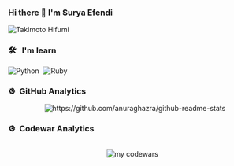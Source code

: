 
### Hi there 👋 I'm Surya Efendi

<img src="https://i.pinimg.com/236x/2d/05/c6/2d05c684bcdc44911116749e8f5b23b7.jpg" alt="Takimoto Hifumi"></img>
<br />

### 🛠 &nbsp; I'm learn
![Python](https://img.shields.io/badge/-Python-05122A?style=flat&logo=python)&nbsp;
![Ruby](https://img.shields.io/badge/-Ruby-05122A?style=flat&logo=Ruby)&nbsp;

### ⚙️ &nbsp;GitHub Analytics
<div align="center" style="margin-right: 5px;">

  &nbsp;&nbsp;&nbsp;
<img src="https://github-readme-stats.vercel.app/api?username=reizenu-uyhaa&show_icons=true&theme=tokyonight" alt="https://github.com/anuraghazra/github-readme-stats"> <br />

</div>

### ⚙️ &nbsp;Codewar Analytics
<center>
  <br />
  <img src="https://www.codewars.com/users/reizenu-uyhaa/badges/large" alt="my codewars">
</center>

